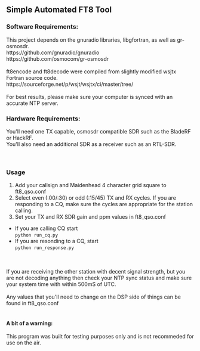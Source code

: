 <h2>Simple Automated FT8 Tool</h2>
<h3>Software Requirements:</h3>
This project depends on the gnuradio libraries, libgfortran, as well as gr-osmosdr.<br>
https://github.com/gnuradio/gnuradio<br>
https://github.com/osmocom/gr-osmosdr
<br><br>
ft8encode and ft8decode were compiled from slightly modified wsjtx Fortran source code.<br>
https://sourceforge.net/p/wsjt/wsjtx/ci/master/tree/
<br><br>
For best results, please make sure your computer is synced with an accurate NTP server.
<h3>Hardware Requirements:</h3>
You'll need one TX capable, osmosdr compatible SDR such as the BladeRF or HackRF.<br>
You'll also need an additional SDR as a receiver such as an RTL-SDR.<br>
<br><br>
<h3>Usage</h3>
<ol>
   <li>Add your callsign and Maidenhead 4 character grid square to ft8_qso.conf</li>
   <li>Select even (:00/:30) or odd (:15/45) TX and RX cycles. If you are responding to a CQ, make sure the cycles are appropriate for the station calling.</li>
   <li>Set your TX and RX SDR gain and ppm values in ft8_qso.conf</li>
</ol>
<ul>
   <li>If you are calling CQ start<br>
   <code>python run_cq.py</code></li>
   <li>If you are resonding to a CQ, start<br>
   <code>python run_response.py</code></li>
</ul>
<br><br>
If you are receiving the other station with decent signal strength, but you are not decoding anything then check your NTP sync status and make sure your system time with within 500mS of UTC.
<br><br>
Any values that you'll need to change on the DSP side of things can be found in ft8_qso.conf<br>
<br>
<h4>A bit of a warning:</h4>
This program was built for testing purposes only and is not recommeded for use on the air.

